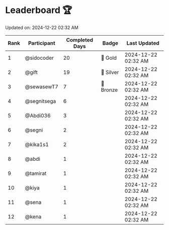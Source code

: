 # Leaderboard 🏆

Updated on: 2024-12-22 02:32 AM

| Rank | Participant       | Completed Days | Badge      | Last Updated         |
|------|-------------------|----------------|------------|----------------------|
| 1    | @sidocoder        | 20             | 🏅 Gold     | 2024-12-22 02:32 AM |
| 2    | @gift             | 19             | 🥈 Silver   | 2024-12-22 02:32 AM |
| 3    | @sewasewT7        | 7              | 🥉 Bronze   | 2024-12-22 02:32 AM |
| 4    | @segnitsega       | 6              |            | 2024-12-22 02:32 AM |
| 5    | @Abdi036          | 3              |            | 2024-12-22 02:32 AM |
| 6    | @segni            | 2              |            | 2024-12-22 02:32 AM |
| 7    | @kika1s1          | 2              |            | 2024-12-22 02:32 AM |
| 8    | @abdi             | 1              |            | 2024-12-22 02:32 AM |
| 9    | @tamirat          | 1              |            | 2024-12-22 02:32 AM |
| 10   | @kiya             | 1              |            | 2024-12-22 02:32 AM |
| 11   | @sena             | 1              |            | 2024-12-22 02:32 AM |
| 12   | @kena             | 1              |            | 2024-12-22 02:32 AM |
